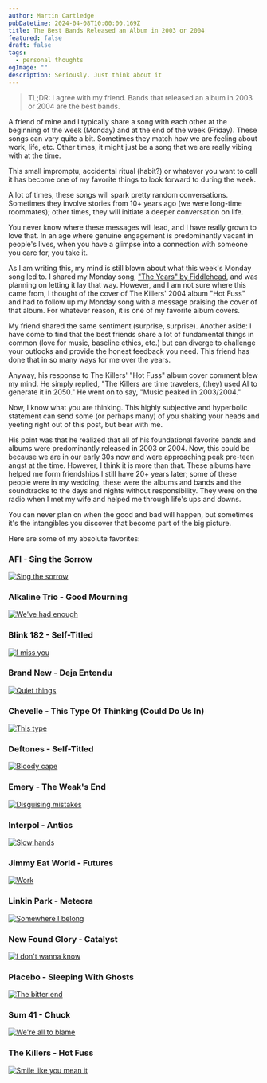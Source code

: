 ```yaml
---
author: Martin Cartledge
pubDatetime: 2024-04-08T10:00:00.169Z
title: The Best Bands Released an Album in 2003 or 2004
featured: false
draft: false
tags:
  - personal thoughts
ogImage: ""
description: Seriously. Just think about it
---
```


> TL;DR: I agree with my friend. Bands that released an album in 2003 or 2004 are the best bands.

A friend of mine and I typically share a song with each other at the beginning of the week (Monday) and at the end of the week (Friday). These songs can vary quite a bit. Sometimes they match how we are feeling about work, life, etc. Other times, it might just be a song that we are really vibing with at the time.

This small impromptu, accidental ritual (habit?) or whatever you want to call it has become one of my favorite things to look forward to during the week.

A lot of times, these songs will spark pretty random conversations. Sometimes they involve stories from 10+ years ago (we were long-time roommates); other times, they will initiate a deeper conversation on life.

You never know where these messages will lead, and I have really grown to love that. In an age where genuine engagement is predominantly vacant in people's lives, when you have a glimpse into a connection with someone you care for, you take it.

As I am writing this, my mind is still blown about what this week's Monday song led to. I shared my Monday song, ["The Years" by Fiddlehead](https://www.youtube.com/watch?v=njkrMqphYXk), and was planning on letting it lay that way. However, and I am not sure where this came from, I thought of the cover of The Killers' 2004 album "Hot Fuss" and had to follow up my Monday song with a message praising the cover of that album. For whatever reason, it is one of my favorite album covers.

My friend shared the same sentiment (surprise, surprise). Another aside: I have come to find that the best friends share a lot of fundamental things in common (love for music, baseline ethics, etc.) but can diverge to challenge your outlooks and provide the honest feedback you need. This friend has done that in so many ways for me over the years.

Anyway, his response to The Killers' "Hot Fuss" album cover comment blew my mind. He simply replied, "The Killers are time travelers, (they) used AI to generate it in 2050." He went on to say, "Music peaked in 2003/2004."

Now, I know what you are thinking. This highly subjective and hyperbolic statement can send some (or perhaps many) of you shaking your heads and yeeting right out of this post, but bear with me.

His point was that he realized that all of his foundational favorite bands and albums were predominantly released in 2003 or 2004. Now, this could be because we are in our early 30s now and were approaching peak pre-teen angst at the time. However, I think it is more than that. These albums have helped me form friendships I still have 20+ years later; some of these people were in my wedding, these were the albums and bands and the soundtracks to the days and nights without responsibility. They were on the radio when I met my wife and helped me through life's ups and downs.

You can never plan on when the good and bad will happen, but sometimes it's the intangibles you discover that become part of the big picture.

Here are some of my absolute favorites:

### AFI - Sing the Sorrow

[![Sing the sorrow](https://img.youtube.com/vi/BguZZ3rGKe0/0.jpg)](https://www.youtube.com/watch?v=BguZZ3rGKe0)

### Alkaline Trio - Good Mourning

[![We've had enough](https://img.youtube.com/vi/jivhL27QdoY/0.jpg)](https://www.youtube.com/watch?v=jivhL27QdoY)

### Blink 182 - Self-Titled

[![I miss you](https://img.youtube.com/vi/s1tAYmMjLdY/0.jpg)](https://www.youtube.com/watch?v=s1tAYmMjLdY)

### Brand New - Deja Entendu

[![Quiet things](https://img.youtube.com/vi/qgtkPKZ2OPk/0.jpg)](https://www.youtube.com/watch?v=qgtkPKZ2OPk)

### Chevelle - This Type Of Thinking (Could Do Us In)

[![This type](https://img.youtube.com/vi/XEH7fw298CM/0.jpg)](https://www.youtube.com/watch?v=XEH7fw298CM)

### Deftones - Self-Titled

[![Bloody cape](https://img.youtube.com/vi/0mnXzCCpctU/0.jpg)](https://www.youtube.com/watch?v=0mnXzCCpctU)

### Emery - The Weak's End

[![Disguising mistakes](https://img.youtube.com/vi/Fp5gKdC49k0/0.jpg)](https://www.youtube.com/watch?v=Fp5gKdC49k0)

### Interpol - Antics

[![Slow hands](https://img.youtube.com/vi/UroPqMsr3UU/0.jpg)](https://www.youtube.com/watch?v=UroPqMsr3UU)

### Jimmy Eat World - Futures

[![Work](https://img.youtube.com/vi/vC587OXtsAY/0.jpg)](https://www.youtube.com/watch?v=vC587OXtsAY)

### Linkin Park - Meteora

[![Somewhere I belong](https://img.youtube.com/vi/zsCD5XCu6CM/0.jpg)](https://www.youtube.com/watch?v=zsCD5XCu6CM)

### New Found Glory - Catalyst

[![I don't wanna know](https://img.youtube.com/vi/8IDH5-a-cCM/0.jpg)](https://www.youtube.com/watch?v=8IDH5-a-cCM)

### Placebo - Sleeping With Ghosts

[![The bitter end](https://img.youtube.com/vi/-JJAXwAaA2w/0.jpg)](https://www.youtube.com/watch?v=-JJAXwAaA2w)

### Sum 41 - Chuck

[![We're all to blame](https://img.youtube.com/vi/aUultIb2pPc/0.jpg)](https://www.youtube.com/watch?v=aUultIb2pPc)

### The Killers - Hot Fuss

[![Smile like you mean it](https://img.youtube.com/vi/ZAErD8xzjCM/0.jpg)](https://www.youtube.com/watch?v=ZAErD8xzjCM)
